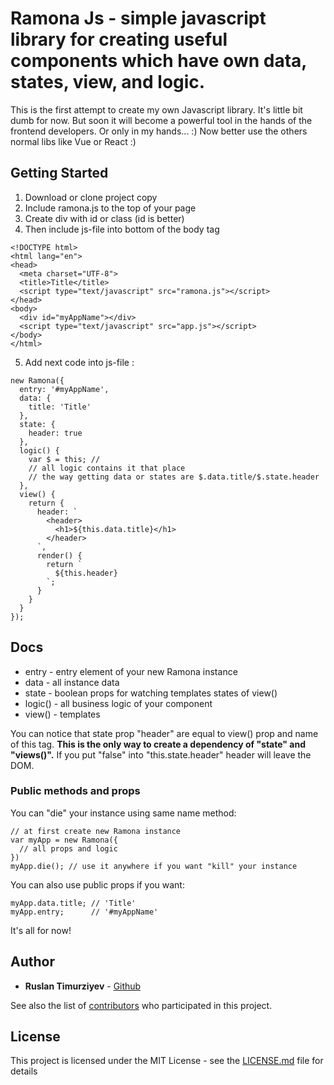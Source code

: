 # Ramona Js - simple javascript library for creating useful components which have own data, states, view, and logic.
This is the first attempt to create my own Javascript library.
It's little bit dumb for now.
But soon it will become a powerful tool in the hands of the frontend developers.
Or only in my hands... :)
Now better use the others normal libs like Vue or React :)

## Getting Started

1. Download or clone project copy
2. Include ramona.js to the top of your page
3. Create div with id or class (id is better)
4. Then include js-file into bottom of the body tag
```
<!DOCTYPE html>
<html lang="en">
<head>
  <meta charset="UTF-8">
  <title>Title</title>
  <script type="text/javascript" src="ramona.js"></script>
</head>
<body>
  <div id="myAppName"></div>
  <script type="text/javascript" src="app.js"></script>
</body>
</html>
```
5. Add next code into js-file :
```
new Ramona({
  entry: '#myAppName',
  data: {
    title: 'Title'
  },
  state: {
    header: true
  },
  logic() {
    var $ = this; //
    // all logic contains it that place
    // the way getting data or states are $.data.title/$.state.header
  },
  view() {
    return {
      header: `
        <header>
          <h1>${this.data.title}</h1>
        </header>
      `,
      render() {
        return `
          ${this.header}
        `;
      }
    }
  }
});
```

## Docs

* entry - entry element of your new Ramona instance
* data - all instance data
* state - boolean props for watching templates states of view()
* logic() - all business logic of your component
* view() - templates

You can notice that state prop "header" are equal to view() prop and name of this tag.
**This is the only way to create a dependency of "state" and "views()".**
If you put "false" into "this.state.header" header will leave the DOM.

### Public methods and props

You can "die" your instance using same name method:
```
// at first create new Ramona instance
var myApp = new Ramona({
  // all props and logic
})
myApp.die(); // use it anywhere if you want "kill" your instance
```
You can also use public props if you want:
```
myApp.data.title; // 'Title'
myApp.entry;      // '#myAppName'
```
It's all for now!

## Author

* **Ruslan Timurziyev**  - [Github](https://github.com/sawuer/)

See also the list of [contributors](https://github.com/sawuer/ramona-js/contributors) who participated in this project.

## License

This project is licensed under the MIT License - see the [LICENSE.md](LICENSE.md) file for details

